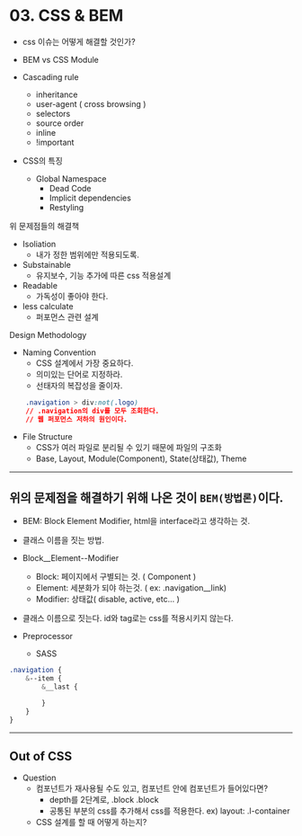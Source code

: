 # 03. CSS & BEM
- css 이슈는 어떻게 해결할 것인가?
- BEM vs CSS Module

- Cascading rule
    - inheritance
    - user-agent ( cross browsing )
    - selectors
    - source order
    - inline
    - !important


- CSS의 특징
    - Global Namespace
        - Dead Code
        - Implicit dependencies
        - Restyling

위 문제점들의 해결책
- Isoliation
    - 내가 정한 범위에만 적용되도록.
- Substainable
    - 유지보수, 기능 추가에 따른 css 적용설계
- Readable
    - 가독성이 좋아야 한다.
- less calculate
    - 퍼포먼스 관련 설계

Design Methodology
- Naming Convention
    - CSS 설계에서 가장 중요하다.
    - 의미있는 단어로 지정하라.
    - 선태자의 복잡성을 줄이자.
```css
    .navigation > div:not(.logo)
    // .navigation의 div를 모두 조회한다. 
    // 웹 퍼포먼스 저하의 원인이다. 
```


- File Structure
    - CSS가 여러 파일로 분리될 수 있기 때문에 파일의 구조화
    - Base, Layout, Module(Component), State(상태값), Theme

<hr/>

## 위의 문제점을 해결하기 위해 나온 것이 ```BEM(방법론)```이다.
- BEM: Block Element Modifier, html을 interface라고 생각하는 것.
- 클래스 이름을 짓는 방법.
- Block__Element--Modifier
    - Block: 페이지에서 구별되는 것. ( Component )
    - Element: 세분화가 되야 하는것. ( ex: .navigation__link)
    - Modifier: 상태값( disable, active, etc... )
- 클래스 이름으로 짓는다. id와 tag로는 css를 적용시키지 않는다.

- Preprocessor
    - SASS
```css
.navigation {
    &--item {
        &__last {

        }
    }
}
```

<hr/>

## Out of CSS

- Question
    - 컴포넌트가 재사용될 수도 있고, 컴포넌트 안에 컴포넌트가 들어있다면?
        - depth를 2단계로, .block .block
        - 공통된 부분의 css를 추가해서 css를 적용한다. ex) layout: .l-container
    - CSS 설계를 할 때 어떻게 하는지?
